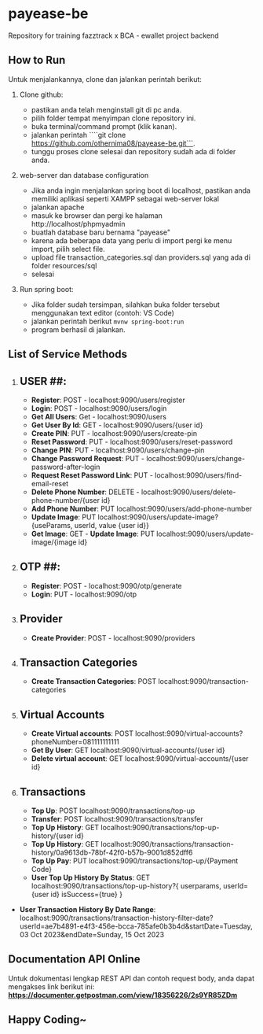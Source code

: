 # payease-be
Repository for training fazztrack x BCA - ewallet project backend

## How to Run
Untuk menjalankannya, clone dan jalankan perintah berikut:   
1. Clone github: 
    - pastikan anda telah menginstall git di pc anda.
    - pilih folder tempat menyimpan clone repository ini.
    - buka terminal/command prompt (klik kanan).
    - jalankan perintah ````git clone https://github.com/othernima08/payease-be.git```.
    - tunggu proses clone selesai dan repository sudah ada di folder anda.

2. web-server dan database configuration
    - Jika anda ingin menjalankan spring boot di localhost, pastikan anda memiliki aplikasi seperti XAMPP sebagai web-server lokal
    - jalankan apache
    - masuk ke browser dan pergi ke halaman http://localhost/phpmyadmin
    - buatlah database baru bernama "payease"
    - karena ada beberapa data yang perlu di import pergi ke menu import, pilih select file.
    - upload file transaction_categories.sql dan providers.sql yang ada di folder resources/sql
    - selesai

2. Run spring boot:
    - Jika folder sudah tersimpan, silahkan buka folder tersebut menggunakan text editor (contoh: VS Code)
    - jalankan perintah berikut ```mvnw spring-boot:run```
    - program berhasil di jalankan.

## List of Service Methods

1. ## USER ##:
    - **Register**: POST - localhost:9090/users/register
    - **Login**: POST - localhost:9090/users/login
    - **Get All Users**: Get - localhost:9090/users
    - **Get User By Id**: GET - localhost:9090/users/{user id}
    - **Create PIN**: PUT - localhost:9090/users/create-pin
    - **Reset Password**: PUT - localhost:9090/users/reset-password
    - **Change PIN**: PUT - localhost:9090/users/change-pin
    - **Change Password Request**: PUT - localhost:9090/users/change-password-after-login
    - **Request Reset Password Link**: PUT - localhost:9090/users/find-email-reset
    - **Delete Phone Number**: DELETE - localhost:9090/users/delete-phone-number/{user id}
    - **Add Phone Number**: PUT  localhost:9090/users/add-phone-number
    - **Update Image**: PUT  localhost:9090/users/update-image?{useParams, userId, value {user id}}
    - **Get Image**: GET    - **Update Image**: PUT  localhost:9090/users/update-image/{image id}

2. ## OTP ##:
    - **Register**: POST - localhost:9090/otp/generate
    - **Login**: PUT - localhost:9090/otp

3. ## Provider ##
    - **Create Provider**: POST - localhost:9090/providers

4. ## Transaction Categories ##
    - **Create Transaction Categories**: POST localhost:9090/transaction-categories

5. ## Virtual Accounts ##
    - **Create Virtual accounts**: POST localhost:9090/virtual-accounts?phoneNumber=081111111111
    - **Get By User**: GET localhost:9090/virtual-accounts/{user id}
    - **Delete virtual account**: GET localhost:9090/virtual-accounts/{user id}


6. ## Transactions ##
    - **Top Up**: POST localhost:9090/transactions/top-up
    - **Transfer**: POST localhost:9090/transactions/transfer
    - **Top Up History**: GET localhost:9090/transactions/top-up-history/{user id}
    - **Top Up History**: GET localhost:9090/transactions/transaction-history/0a9613db-78bf-42f0-b57b-9001d852dff6
    - **Top Up Pay**: PUT localhost:9090/transactions/top-up/{Payment Code}
    - **User Top Up History By Status**: GET localhost:9090/transactions/top-up-history?{
    userparams,
    userId={user id}
    isSuccess={true}
    }
 - **User Transaction History By Date Range**:
    localhost:9090/transactions/transaction-history-filter-date?userId=ae7b4891-e4f3-456e-bcca-785afe0b3b4d&startDate=Tuesday, 03 Oct 2023&endDate=Sunday, 15 Oct 2023


## Documentation API Online
Untuk dokumentasi lengkap REST API dan contoh request body, anda dapat mengakses link berikut ini: **https://documenter.getpostman.com/view/18356226/2s9YR85ZDm**

## Happy Coding~